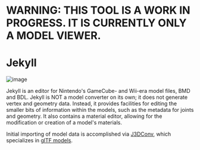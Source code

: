 # WARNING: THIS TOOL IS A WORK IN PROGRESS. IT IS CURRENTLY ONLY A MODEL VIEWER.

# Jekyll
![image](https://github.com/Sage-of-Mirrors/Jekyll/assets/6289769/1687d969-0b97-4243-a2f3-2dccb8388a50)

Jekyll is an editor for Nintendo's GameCube- and Wii-era model files, BMD and BDL. Jekyll is NOT a model converter on its own; it does not generate vertex and geometry data. Instead, it provides facilities for editing the smaller bits of information within the models, such as the metadata for joints and geometry. It also contains a material editor, allowing for the modification or creation of a model's materials.

Initial importing of model data is accomplished via [J3DConv](https://github.com/Sage-of-Mirrors/J3DConv), which specializes in [glTF models](https://www.khronos.org/gltf/).
